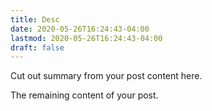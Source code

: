 ```yaml
---
title: Desc
date: 2020-05-26T16:24:43-04:00
lastmod: 2020-05-26T16:24:43-04:00
draft: false
---
```


Cut out summary from your post content here.

<!--more-->

The remaining content of your post.
